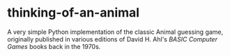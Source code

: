 # thinking-of-an-animal
A very simple Python implementation of the classic Animal guessing game, originally published in various editions of David H. Ahl's _BASIC Computer Games_ books back in the 1970s.
